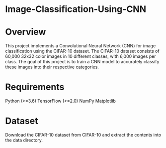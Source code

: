 # Image-Classification-Using-CNN

# Overview
This project implements a Convolutional Neural Network (CNN) for image classification using the CIFAR-10 dataset. The CIFAR-10 dataset consists of 60,000 32x32 color images in 10 different classes, with 6,000 images per class. The goal of this project is to train a CNN model to accurately classify these images into their respective categories.

# Requirements
Python (>=3.6)
TensorFlow (>=2.0)
NumPy
Matplotlib

 # Dataset
Download the CIFAR-10 dataset from CIFAR-10 and extract the contents into the data directory.


